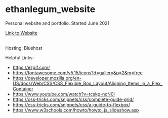 # ethanlegum_website
Personal website and portfolio. Started June 2021<br>

<a href="https://ethanlegum.com/" target="_blank">Link to Website</a><br><br>

Hosting: Bluehost<br>

Helpful Links:<br>
 * https://ezgif.com/
 * https://fontawesome.com/v5.15/icons?d=gallery&p=2&m=free
 * https://developer.mozilla.org/en-US/docs/Web/CSS/CSS_Flexible_Box_Layout/Aligning_Items_in_a_Flex_Container
 * https://www.youtube.com/watch?v=tcskp-ncN0I
 * https://css-tricks.com/snippets/css/complete-guide-grid/
 * https://css-tricks.com/snippets/css/a-guide-to-flexbox/
 * https://www.w3schools.com/howto/howto_js_slideshow.asp
